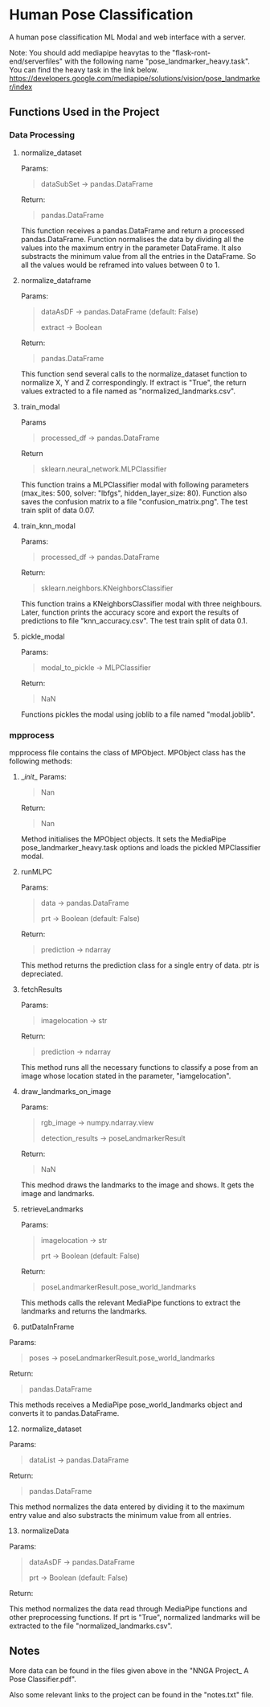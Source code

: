 # Human Pose Classification
A human pose classification ML Modal and web interface with a server.

Note:
You should add mediapipe heavytas to the "flask-ront-end/serverfiles" with the following name "pose_landmarker_heavy.task".
You can find the heavy task in the link below.
https://developers.google.com/mediapipe/solutions/vision/pose_landmarker/index

## Functions Used in the Project
### Data Processing
1. normalize_dataset

   Params:
   
   > dataSubSet -> pandas.DataFrame
   
   Return:
   
   > pandas.DataFrame
   
   This function receives a pandas.DataFrame and return a processed pandas.DataFrame. Function normalises the data by dividing all the values into the maximum entry in the parameter DataFrame. It also substracts the minimum value from all the entries in the DataFrame. So all the values would be reframed into values between 0 to 1.

3. normalize_dataframe

   Params:

   > dataAsDF -> pandas.DataFrame (default: False)
   >
   > extract -> Boolean
   
   Return:

   > pandas.DataFrame
   
   This function send several calls to the normalize_dataset function to normalize X, Y and Z correspondingly. If extract is "True", the return values extracted to a file named as "normalized_landmarks.csv".
   
5. train_modal

   Params

   > processed_df -> pandas.DataFrame

   Return

   > sklearn.neural_network.MLPClassifier

   This function trains a MLPClassifier modal with following parameters (max_ites: 500, solver: "lbfgs", hidden_layer_size: 80).
   Function also saves the confusion matrix to a file "confusion_matrix.png".
   The test train split of data 0.07.

7. train_knn_modal

   Params:

   > processed_df -> pandas.DataFrame
   
   Return:

   > sklearn.neighbors.KNeighborsClassifier
   
   This function trains a KNeighborsClassifier modal with three neighbours.
   Later, function prints the accuracy score and export the results of predictions to file "knn_accuracy.csv".
   The test train split of data 0.1.

9. pickle_modal

   Params:

   > modal_to_pickle -> MLPClassifier
   
   Return:

   > NaN
   
   Functions pickles the modal using joblib to a file named "modal.joblib".

### mpprocess
mpprocess file contains the class of MPObject. MPObject class has the following methods:
1. \__init__
   Params:

   > Nan

   Return:

   > Nan

   Method initialises the MPObject objects. It sets the MediaPipe pose_landmarker_heavy.task options and loads the pickled MPClassifier modal.

3. runMLPC

   Params:

   > data -> pandas.DataFrame
   >
   > prt -> Boolean (default: False)

   Return:

   > prediction -> ndarray

   This method returns the prediction class for a single entry of data. ptr is depreciated.

5. fetchResults

   Params:

   > imagelocation -> str
   
   Return:

   > prediction -> ndarray
   
   This method runs all the necessary functions to classify a pose from an image whose location stated in the parameter, "iamgelocation".

7. draw_landmarks_on_image

   Params:
   
   > rgb_image -> numpy.ndarray.view
   >
   > detection_results -> poseLandmarkerResult

   Return:

   > NaN

   This medhod draws the landmarks to the image and shows. It gets the image and landmarks.

9. retrieveLandmarks

   Params:

   > imagelocation -> str
   >
   > prt -> Boolean (default: False)

   Return:

   > poseLandmarkerResult.pose_world_landmarks

   This methods calls the relevant MediaPipe functions to extract the landmarks and returns the landmarks.

11. putDataInFrame

   Params:

   > poses -> poseLandmarkerResult.pose_world_landmarks
   
   Return:

   > pandas.DataFrame

   This methods receives a MediaPipe pose_world_landmarks object and converts it to pandas.DataFrame.


12. normalize_dataset

   Params:

   > dataList -> pandas.DataFrame
   
   Return:

   > pandas.DataFrame

   This method normalizes the data entered by dividing it to the maximum entry value and also substracts the minimum value from all entries.

13. normalizeData

   Params:

   > dataAsDF -> pandas.DataFrame
   >
   > prt -> Boolean (default: False) 
   
   Return:

   This method normalizes the data read through MediaPipe functions and other preprocessing functions. If prt is "True", normalized landmarks will be extracted to the file "normalized_landmarks.csv".

## Notes

More data can be found in the files given above in the "NNGA Project_ A Pose Classifier.pdf".

Also some relevant links to the project can be found in the "notes.txt" file.

